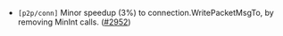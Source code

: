 - `[p2p/conn]` Minor speedup (3%) to connection.WritePacketMsgTo, by removing MinInt calls.
  ([\#2952](https://github.com/depinnetwork/por-consensus/pull/2952))